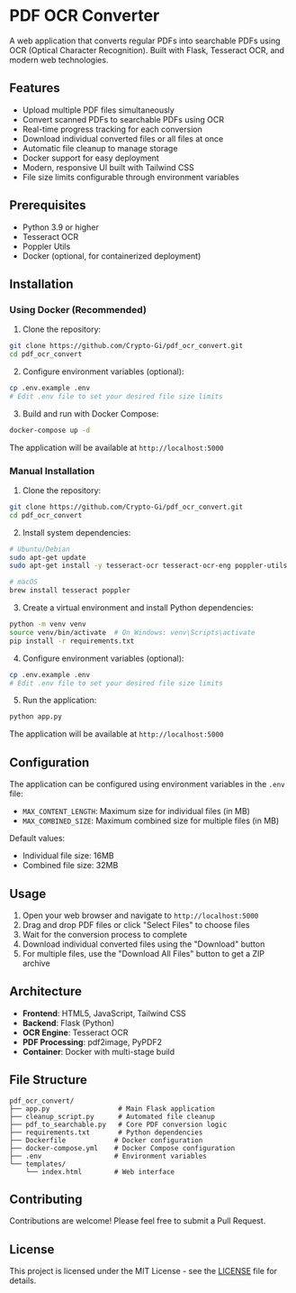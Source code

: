 # PDF OCR Converter

A web application that converts regular PDFs into searchable PDFs using OCR (Optical Character Recognition). Built with Flask, Tesseract OCR, and modern web technologies.

## Features

- Upload multiple PDF files simultaneously
- Convert scanned PDFs to searchable PDFs using OCR
- Real-time progress tracking for each conversion
- Download individual converted files or all files at once
- Automatic file cleanup to manage storage
- Docker support for easy deployment
- Modern, responsive UI built with Tailwind CSS
- File size limits configurable through environment variables

## Prerequisites

- Python 3.9 or higher
- Tesseract OCR
- Poppler Utils
- Docker (optional, for containerized deployment)

## Installation

### Using Docker (Recommended)

1. Clone the repository:
```bash
git clone https://github.com/Crypto-Gi/pdf_ocr_convert.git
cd pdf_ocr_convert
```

2. Configure environment variables (optional):
```bash
cp .env.example .env
# Edit .env file to set your desired file size limits
```

3. Build and run with Docker Compose:
```bash
docker-compose up -d
```

The application will be available at `http://localhost:5000`

### Manual Installation

1. Clone the repository:
```bash
git clone https://github.com/Crypto-Gi/pdf_ocr_convert.git
cd pdf_ocr_convert
```

2. Install system dependencies:
```bash
# Ubuntu/Debian
sudo apt-get update
sudo apt-get install -y tesseract-ocr tesseract-ocr-eng poppler-utils

# macOS
brew install tesseract poppler
```

3. Create a virtual environment and install Python dependencies:
```bash
python -m venv venv
source venv/bin/activate  # On Windows: venv\Scripts\activate
pip install -r requirements.txt
```

4. Configure environment variables (optional):
```bash
cp .env.example .env
# Edit .env file to set your desired file size limits
```

5. Run the application:
```bash
python app.py
```

The application will be available at `http://localhost:5000`

## Configuration

The application can be configured using environment variables in the `.env` file:

- `MAX_CONTENT_LENGTH`: Maximum size for individual files (in MB)
- `MAX_COMBINED_SIZE`: Maximum combined size for multiple files (in MB)

Default values:
- Individual file size: 16MB
- Combined file size: 32MB

## Usage

1. Open your web browser and navigate to `http://localhost:5000`
2. Drag and drop PDF files or click "Select Files" to choose files
3. Wait for the conversion process to complete
4. Download individual converted files using the "Download" button
5. For multiple files, use the "Download All Files" button to get a ZIP archive

## Architecture

- **Frontend**: HTML5, JavaScript, Tailwind CSS
- **Backend**: Flask (Python)
- **OCR Engine**: Tesseract OCR
- **PDF Processing**: pdf2image, PyPDF2
- **Container**: Docker with multi-stage build

## File Structure

```
pdf_ocr_convert/
├── app.py                 # Main Flask application
├── cleanup_script.py      # Automated file cleanup
├── pdf_to_searchable.py   # Core PDF conversion logic
├── requirements.txt       # Python dependencies
├── Dockerfile            # Docker configuration
├── docker-compose.yml    # Docker Compose configuration
├── .env                  # Environment variables
└── templates/
    └── index.html        # Web interface
```

## Contributing

Contributions are welcome! Please feel free to submit a Pull Request.

## License

This project is licensed under the MIT License - see the [LICENSE](LICENSE) file for details.